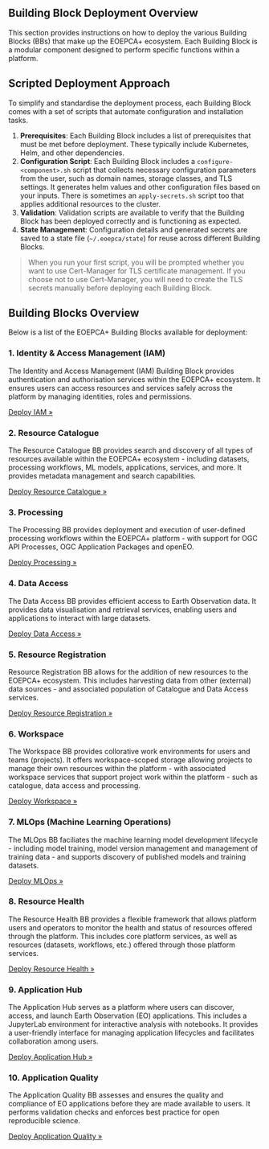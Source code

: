 
## Building Block Deployment Overview

This section provides instructions on how to deploy the various Building Blocks (BBs) that make up the EOEPCA+ ecosystem. Each Building Block is a modular component designed to perform specific functions within a platform.

## Scripted Deployment Approach

To simplify and standardise the deployment process, each Building Block comes with a set of scripts that automate configuration and installation tasks. 

1. **Prerequisites**: Each Building Block includes a list of prerequisites that must be met before deployment. These typically include Kubernetes, Helm, and other dependencies.
2.	**Configuration Script**: Each Building Block includes a `configure-<component>.sh` script that collects necessary configuration parameters from the user, such as domain names, storage classes, and TLS settings. It generates helm values and other configuration files based on your inputs. There is sometimes an `apply-secrets.sh` script too that applies additional resources to the cluster.
3.	**Validation**: Validation scripts are available to verify that the Building Block has been deployed correctly and is functioning as expected.
4.	**State Management**: Configuration details and generated secrets are saved to a state file (`~/.eoepca/state`) for reuse across different Building Blocks.

> When you run your first script, you will be prompted whether you want to use Cert-Manager for TLS certificate management. If you choose not to use Cert-Manager, you will need to create the TLS secrets manually before deploying each Building Block. 

## Building Blocks Overview

Below is a list of the EOEPCA+ Building Blocks available for deployment:

### 1. Identity & Access Management (IAM)

The Identity and Access Management (IAM) Building Block provides authentication and authorisation services within the EOEPCA+ ecosystem. It ensures users can access resources and services safely across the platform by managing identities, roles and permissions.

[Deploy IAM »](iam.md)

### 2. Resource Catalogue

The Resource Catalogue BB provides search and discovery of all types of resources available within the EOEPCA+ ecosystem - including datasets, processing workflows, ML models, applications, services, and more. It provides metadata management and search capabilities.

[Deploy Resource Catalogue »](resource-catalogue.md)

### 3. Processing

The Processing BB provides deployment and execution of user-defined processing workflows within the EOEPCA+ platform - with support for OGC API Processes, OGC Application Packages and openEO.

[Deploy Processing »](processing.md)

### 4. Data Access

The Data Access BB provides efficient access to Earth Observation data. It provides data visualisation and retrieval services, enabling users and applications to interact with large datasets.

[Deploy Data Access »](data-access.md)

### 5. Resource Registration

Resource Registration BB allows for the addition of new resources to the EOEPCA+ ecosystem. This includes harvesting data from other (external) data sources - and associated population of Catalogue and Data Access services.

[Deploy Resource Registration »](resource-registration.md)

### 6. Workspace

The Workspace BB provides collorative work environments for users and teams (projects). It offers workspace-scoped storage allowing projects to manage their own resources within the platform - with associated workspace services that support project work within the platform - such as catalogue, data access and processing.

[Deploy Workspace »](workspace.md)

### 7. MLOps (Machine Learning Operations)

The MLOps BB faciliates the machine learning model development lifecycle - including model training, model version management and management of training data - and supports discovery of published models and training datasets.

[Deploy MLOps »](mlops.md)

### 8. Resource Health

The Resource Health BB provides a flexible framework that allows platform users and operators to monitor the health and status of resources offered through the platform. This includes core platform services, as well as resources (datasets, workflows, etc.) offered through those platform services.

[Deploy Resource Health »](resource-health.md)

### 9. Application Hub

The Application Hub serves as a platform where users can discover, access, and launch Earth Observation (EO) applications. This includes a JupyterLab environment for interactive analysis with notebooks. It provides a user-friendly interface for managing application lifecycles and facilitates collaboration among users.

[Deploy Application Hub »](application-hub.md)

### 10. Application Quality

The Application Quality BB assesses and ensures the quality and compliance of EO applications before they are made available to users. It performs validation checks and enforces best practice for open reproducible science.

[Deploy Application Quality »](application-quality.md)
